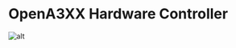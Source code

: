 # OpenA3XX Hardware Controller

![alt](https://raw.githubusercontent.com/OpenA3XX/opena3xx.hardware.controller/main/preview.gif)
